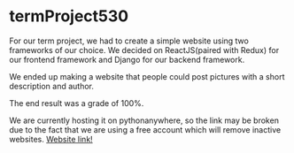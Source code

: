 # termProject530

For our term project, we had to create a simple website using two frameworks of our choice. We decided on ReactJS(paired with Redux) for our frontend framework and Django for our backend framework.

We ended up making a website that people could post pictures with a short description and author. 

The end result was a grade of 100%.

We are currently hosting it on pythonanywhere, so the link may be broken due to the fact that we are using a free account which will remove inactive websites.
[Website link!](http://akhrulev.pythonanywhere.com/)
